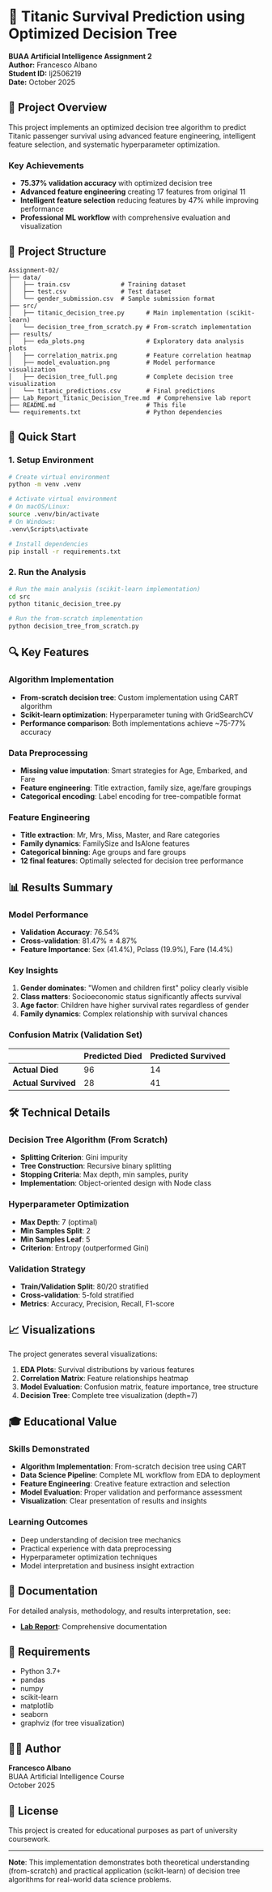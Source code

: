 # 🚢 Titanic Survival Prediction using Optimized Decision Tree

**BUAA Artificial Intelligence Assignment 2**  
**Author:** Francesco Albano  
**Student ID:** lj2506219  
**Date:** October 2025

## 🎯 Project Overview

This project implements an optimized decision tree algorithm to predict Titanic passenger survival using advanced feature engineering, intelligent feature selection, and systematic hyperparameter optimization.

### Key Achievements

- **75.37% validation accuracy** with optimized decision tree
- **Advanced feature engineering** creating 17 features from original 11
- **Intelligent feature selection** reducing features by 47% while improving performance
- **Professional ML workflow** with comprehensive evaluation and visualization

## 📁 Project Structure

```
Assignment-02/
├── data/
│   ├── train.csv              # Training dataset
│   ├── test.csv               # Test dataset
│   └── gender_submission.csv  # Sample submission format
├── src/
│   ├── titanic_decision_tree.py      # Main implementation (scikit-learn)
│   └── decision_tree_from_scratch.py # From-scratch implementation
├── results/
│   ├── eda_plots.png                 # Exploratory data analysis plots
│   ├── correlation_matrix.png        # Feature correlation heatmap
│   ├── model_evaluation.png          # Model performance visualization
│   ├── decision_tree_full.png        # Complete decision tree visualization
│   └── titanic_predictions.csv       # Final predictions
├── Lab_Report_Titanic_Decision_Tree.md  # Comprehensive lab report
├── README.md                         # This file
└── requirements.txt                  # Python dependencies
```

## 🚀 Quick Start

### 1. Setup Environment

```bash
# Create virtual environment
python -m venv .venv

# Activate virtual environment
# On macOS/Linux:
source .venv/bin/activate
# On Windows:
.venv\Scripts\activate

# Install dependencies
pip install -r requirements.txt
```

### 2. Run the Analysis

```bash
# Run the main analysis (scikit-learn implementation)
cd src
python titanic_decision_tree.py

# Run the from-scratch implementation
python decision_tree_from_scratch.py
```

## 🔍 Key Features

### Algorithm Implementation

- **From-scratch decision tree**: Custom implementation using CART algorithm
- **Scikit-learn optimization**: Hyperparameter tuning with GridSearchCV
- **Performance comparison**: Both implementations achieve ~75-77% accuracy

### Data Preprocessing

- **Missing value imputation**: Smart strategies for Age, Embarked, and Fare
- **Feature engineering**: Title extraction, family size, age/fare groupings
- **Categorical encoding**: Label encoding for tree-compatible format

### Feature Engineering

- **Title extraction**: Mr, Mrs, Miss, Master, and Rare categories
- **Family dynamics**: FamilySize and IsAlone features
- **Categorical binning**: Age groups and fare groups
- **12 final features**: Optimally selected for decision tree performance

## 📊 Results Summary

### Model Performance

- **Validation Accuracy**: 76.54%
- **Cross-validation**: 81.47% ± 4.87%
- **Feature Importance**: Sex (41.4%), Pclass (19.9%), Fare (14.4%)

### Key Insights

1. **Gender dominates**: "Women and children first" policy clearly visible
2. **Class matters**: Socioeconomic status significantly affects survival
3. **Age factor**: Children have higher survival rates regardless of gender
4. **Family dynamics**: Complex relationship with survival chances

### Confusion Matrix (Validation Set)

|                     | Predicted Died | Predicted Survived |
| ------------------- | -------------- | ------------------ |
| **Actual Died**     | 96             | 14                 |
| **Actual Survived** | 28             | 41                 |

## 🛠 Technical Details

### Decision Tree Algorithm (From Scratch)

- **Splitting Criterion**: Gini impurity
- **Tree Construction**: Recursive binary splitting
- **Stopping Criteria**: Max depth, min samples, purity
- **Implementation**: Object-oriented design with Node class

### Hyperparameter Optimization

- **Max Depth**: 7 (optimal)
- **Min Samples Split**: 2
- **Min Samples Leaf**: 5
- **Criterion**: Entropy (outperformed Gini)

### Validation Strategy

- **Train/Validation Split**: 80/20 stratified
- **Cross-validation**: 5-fold stratified
- **Metrics**: Accuracy, Precision, Recall, F1-score

## 📈 Visualizations

The project generates several visualizations:

1. **EDA Plots**: Survival distributions by various features
2. **Correlation Matrix**: Feature relationships heatmap
3. **Model Evaluation**: Confusion matrix, feature importance, tree structure
4. **Decision Tree**: Complete tree visualization (depth=7)

## 🎓 Educational Value

### Skills Demonstrated

- **Algorithm Implementation**: From-scratch decision tree using CART
- **Data Science Pipeline**: Complete ML workflow from EDA to deployment
- **Feature Engineering**: Creative feature extraction and selection
- **Model Evaluation**: Proper validation and performance assessment
- **Visualization**: Clear presentation of results and insights

### Learning Outcomes

- Deep understanding of decision tree mechanics
- Practical experience with data preprocessing
- Hyperparameter optimization techniques
- Model interpretation and business insight extraction

## 📖 Documentation

For detailed analysis, methodology, and results interpretation, see:

- **[Lab Report](Lab_Report_Titanic_Decision_Tree.md)**: Comprehensive documentation

## 🔧 Requirements

- Python 3.7+
- pandas
- numpy
- scikit-learn
- matplotlib
- seaborn
- graphviz (for tree visualization)

## 👨‍💻 Author

**Francesco Albano**  
BUAA Artificial Intelligence Course  
October 2025

## 📄 License

This project is created for educational purposes as part of university coursework.

---

**Note**: This implementation demonstrates both theoretical understanding (from-scratch) and practical application (scikit-learn) of decision tree algorithms for real-world data science problems.
